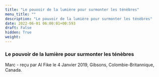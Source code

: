 ```yaml
---
title: "Le pouvoir de la lumière pour surmonter les ténèbres"
menu_title: ""
description: "Le pouvoir de la lumière pour surmonter les ténèbres"
date: 2022-06-01 06:00:01+00:593
draft: False
hidden: True
weight:
---
```

### Le pouvoir de la lumière pour surmonter les ténèbres

Marc - reçu par Al Fike le 4 Janvier 2019, Gibsons, Colombie-Britannique, Canada.



